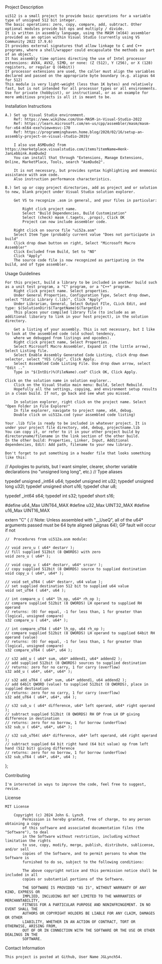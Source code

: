 Project Description

	ui512 is a small project to provide basic operations for a variable type of unsigned 512 bit integer.
	The basic operations: zero, copy, compare, add, subtract. Other optional modules provide bit ops and multiply / divide.
	It is written in assembly language, using the MASM (ml64) assembler provided as an option within Visual Studio (currently using VS Community 2022 17.9.6)
	It provides external signatures that allow linkage to C and C++ programs, where a shell/wrapper could encapsulate the methods as part of an object.
	It has assembly time options directing the use of Intel processor extensions: AVX4, AVX2, SIMD, or none: (Z (512), Y (256), or X (128) registers, or regular Q (64bit))
	If processor extensions are used, the caller must align the variables declared and passed on the appropriate byte boundary (e.g. alignas 64 for 512)
	This module is very light-weight (less than 1K bytes) and relatively fast, but is not intended for all processor types or all environments. 
	Use for private (hobbyist), or instructional, or as an example for more ambitious projects is all it is meant to be.


Installation Instructions

    A.) Set up Visual Studio environment.
		Ref: https://www.wikihow.com/Use-MASM-in-Visual-Studio-2022
		Ref: https://learn.microsoft.com/en-us/cpp/assembler/masm/masm-for-x64-ml64-exe?view=msvc-170
		Ref: https://programminghaven.home.blog/2020/02/16/setup-an-assembly-project-on-visual-studio-2019/

		I also use ASMDude2 from https://marketplace.visualstudio.com/items?itemName=Henk-JanLebbink.AsmDude2
		You can install that through "Extensions, Manage Extensions, Online, MarketPlace, Tools, search "AsmDude2".

		It is not necessary, but provides syntax highlighting and mnemonic assistance with asm code.
		Also instruction performance characteristics.

	B.) Set up or copy project directories, add as project and or solution to new, blank project under Visual Studio solution explorer.

		Get VS to recognize .asm in general, and your files in particular:

			Right click project name.
			Select "Build Dependencies, Build Customization"
			Select (check) masm (.tagets, .props), Click OK
			Project can now include assembler code.

		Right click on source file "ui52a.asm"
		Select Item Type (probably current value "Does not participate in build"
		Click drop down button on right, Select "Microsoft Macro Assembler"
		Click Excluded from Build, Set to "NO"
		Click "Apply"
		The source code file is now recognized as partipating in the build, and of type assembler.

Usage Guidelines

    For this project, build a library to be included in another build such as a unit test program, a "C" program, or a "C++" program.
		Right click project name. Select properties.
		Under General Properties, Configuration Type, Select drop down, select "Static Library (.lib)", Click "Apply"
		Under Librarian, General, Select Output FIle, CLick Edit, and type:	$(SolutionDir)$(TargetName)$(TargetExt)
		This places your compiled library file (to include as an additional libarary to link in your host project), in the solution directory.

		Get a listing of your assembly. This is not necessary, but I like to look at the assembled code (old school tendency,
		where we debugged from listings and opcodes).
		Right click project name, Select Properties.
		Select Microsoft Macro Assembler, Expand it (the little arrow), Select Listing file.
		Select Enable Assembly Generated Code Listing, click drop down selector, select "YES (/Sg)", Click Apply.
		Select Assembled Code Listing File. Use drop down arrow, select "Edit .."
		Type in "$(IntDir)%(FileName).cod" Click OK, Click Apply.
		
	Click on the solution name in solution explorer..
		Click on the Visual Studio main menu: Build, Select Rebuild.
		Hopefully all the settings, copying, and environment setup results in a clean build. If not, go back and see what you missed.

		In solution explorer, right click on the project name. Select "Open Folder in File Explorer"
		In file explorer, navigate to project name, x64, debug.
		Double click on ui512a.cod (your assembled code listing)

	Your .lib file is ready to be included in whatever project. It is under your project file directory, x64, debug, projectname.lib
	You can copy it, or refer to it in your other project build by directoryname/filename in the link section of the other build. 
	In the other build: Properties, Linker, Input, Additional dependencies, Edit: Add path, filename to your new library.

	Don't forget to put something in a header file that looks something like this:

// Apologies to purists, but I want simpler, clearer, shorter variable declarations (no "unsigned long long", etc.) 
// Type aliases

typedef unsigned _int64 u64;
typedef unsigned int u32;
typedef unsigned long u32l;
typedef unsigned short u16;
typedef char u8;

typedef _int64 s64;
typedef int s32;
typedef short s16;

#define u64_Max UINT64_MAX
#define u32_Max UINT32_MAX
#define u16_Max UINT16_MAX

extern "C"
{
	// Note:  Unless assembled with "__UseQ", all of the u64* arguments passed must be 64 byte aligned (alignas 64); GP fault will occur if not 

	//	Procedures from ui512a.asm module:

	// void zero_u ( u64* destarr ); 
	// fill supplied 512bit (8 QWORDS) with zero
	void zero_u ( u64* );

	// void copy_u ( u64* destarr, u64* srcarr );
	// copy supplied 512bit (8 QWORDS) source to supplied destination
	void copy_u ( u64*, u64* );

	// void set_uT64 ( u64* destarr, u64 value );
	// set supplied destination 512 bit to supplied u64 value
	void set_uT64 ( u64*, u64 );

	// int compare_u ( u64* lh_op, u64* rh_op );
	// compare supplied 512bit (8 QWORDS) LH operand to supplied RH operand
	// returns: (0) for equal, -1 for less than, 1 for greater than (logical, unsigned compare)
	s32 compare_u ( u64*, u64* );

	// int compare_uT64 ( u64* lh_op, u64 rh_op );
	// compare supplied 512bit (8 QWORDS) LH operand to supplied 64bit RH operand (value)
	// returns: (0) for equal, -1 for less than, 1 for greater than (logical, unsigned compare)
	s32 compare_uT64 ( u64*, u64 );

	// s32 add_u ( u64* sum, u64* addend1, u64* addend2 );
	// add supplied 512bit (8 QWORDS) sources to supplied destination
	// returns: zero for no carry, 1 for carry (overflow)
	s32 add_u ( u64*, u64*, u64* );

	// s32 add_uT64 ( u64* sum, u64* addend1, u64 addend2 );
	// add 64bit QWORD (value) to supplied 512bit (8 QWORDS), place in supplied destination
	// returns: zero for no carry, 1 for carry (overflow)
	s32 add_uT64 ( u64*, u64*, u64 );

	// s32 sub_u ( u64* difference, u64* left operand, u64* right operand );
	// subtract supplied 512bit (8 QWORDS) RH OP from LH OP giving difference in destination
	// returns: zero for no borrow, 1 for borrow (underflow)
	s32 sub_u ( u64*, u64*, u64* );

	// s32 sub_uT64( u64* difference, u64* left operand, u64 right operand );
	// subtract supplied 64 bit right hand (64 bit value) op from left hand (512 bit) giving difference
	// returns: zero for no borrow, 1 for borrow (underflow)
	s32 sub_uT64 ( u64*, u64*, u64 );
};



Contributing

    I'm interested in ways to improve the code, feel free to suggest, revise.


License

	MIT License

		Copyright (c) 2024 John G. Lynch
			Permission is hereby granted, free of charge, to any person obtaining a copy
			of this software and associated documentation files (the "Software"), to deal
			in the Software without restriction, including without limitation the rights
			to use, copy, modify, merge, publish, distribute, sublicense, and/or sell
			copies of the Software, and to permit persons to whom the Software is
			furnished to do so, subject to the following conditions:

			The above copyright notice and this permission notice shall be included in all
			copies or substantial portions of the Software.

			THE SOFTWARE IS PROVIDED "AS IS", WITHOUT WARRANTY OF ANY KIND, EXPRESS OR
			IMPLIED, INCLUDING BUT NOT LIMITED TO THE WARRANTIES OF MERCHANTABILITY,
			FITNESS FOR A PARTICULAR PURPOSE AND NONINFRINGEMENT. IN NO EVENT SHALL THE
			AUTHORS OR COPYRIGHT HOLDERS BE LIABLE FOR ANY CLAIM, DAMAGES OR OTHER
			LIABILITY, WHETHER IN AN ACTION OF CONTRACT, TORT OR OTHERWISE, ARISING FROM,
			OUT OF OR IN CONNECTION WITH THE SOFTWARE OR THE USE OR OTHER DEALINGS IN THE
			SOFTWARE.


Contact Information

    This project is posted at Github, User Name JGLynch54.
